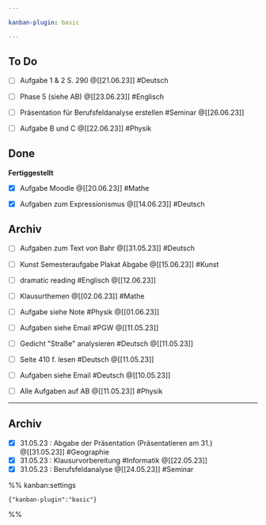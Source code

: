 ```yaml
---

kanban-plugin: basic

---
```


## To Do

- [ ] Aufgabe 1 & 2 S. 290 @[[21.06.23]] #Deutsch
- [ ] Phase 5 (siehe AB) @[[23.06.23]] #Englisch
- [ ] Präsentation für Berufsfeldanalyse erstellen #Seminar @[[26.06.23]]
- [ ] Aufgabe B und C @[[22.06.23]] #Physik


## Done

**Fertiggestellt**
- [x] Aufgabe Moodle @[[20.06.23]] #Mathe
- [x] Aufgaben zum Expressionismus @[[14.06.23]] #Deutsch


## Archiv

- [ ] Aufgaben zum Text von Bahr @[[31.05.23]] #Deutsch
- [ ] Kunst Semesteraufgabe Plakat Abgabe @[[15.06.23]] #Kunst
- [ ] dramatic reading #Englisch @[[12.06.23]]
- [ ] Klausurthemen @[[02.06.23]] #Mathe
- [ ] Aufgabe siehe Note #Physik @[[01.06.23]]
- [ ] Aufgaben siehe Email #PGW @[[11.05.23]]
- [ ] Gedicht "Straße" analysieren #Deutsch @[[11.05.23]]
- [ ] Seite 410 f. lesen #Deutsch @[[11.05.23]]
- [ ] Aufgaben siehe Email #Deutsch @[[10.05.23]]
- [ ] Alle Aufgaben auf AB @[[11.05.23]] #Physik


***

## Archiv

- [x] 31.05.23 : Abgabe der Präsentation (Präsentatieren am 31.) @[[31.05.23]] #Geographie
- [x] 31.05.23 : Klausurvorbereitung #Informatik @[[22.05.23]]
- [x] 31.05.23 : Berufsfeldanalyse @[[24.05.23]] #Seminar

%% kanban:settings
```
{"kanban-plugin":"basic"}
```
%%